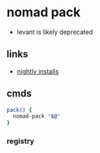# nomad pack

- levant is likely deprecated

## links

- [nightly installs](https://github.com/hashicorp/nomad-pack/releases/tag/nightly)

## cmds

```sh
pack() {
  nomad-pack "$@"
}
```

### registry

```sh

```
